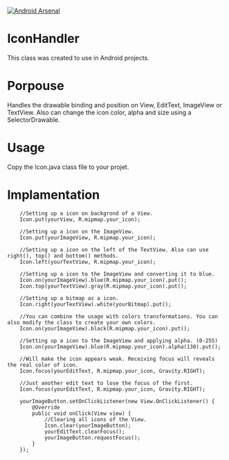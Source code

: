 [![Android Arsenal](https://img.shields.io/badge/Android%20Arsenal-IconHandler-green.svg?style=true)](https://android-arsenal.com/details/1/4525)

# IconHandler
This class was created to use in Android projects.

# Porpouse
Handles the drawable binding and position on View, EditText, ImageView or TextView. Also can change the icon color, alpha and size using a SelectorDrawable. 


# Usage
Copy the Icon.java class file to your projet. 

# Implamentation

        //Setting up a icon on backgrond of a View.
        Icon.put(yourView, R.mipmap.your_icon);

        //Setting up a icon on the ImageView.
        Icon.put(yourImageView, R.mipmap.your_icon);

        //Setting up a icon on the left of the TextView. Also can use right(), top() and bottom() methods.
        Icon.left(yourTextView, R.mipmap.your_icon);

        //Setting up a icon to the ImageView and converting it to blue.
        Icon.on(yourImageView).blue(R.mipmap.your_icon).put();
        Icon.top(yourTextView).gray(R.mipmap.your_icon).put();

        //Setting up a bitmap as a icon.
        Icon.right(yourTextView).white(yourBitmap).put();

        //You can combine the usage with colors transformations. You can also modify the class to create your own colors.
        Icon.on(yourImageView).black(R.mipmap.your_icon).put();

        //Setting up a icon to the ImageView and applying alpha. (0-255)
        Icon.on(yourImageView).blue(R.mipmap.your_icon).alpha(130).put();

        //Will make the icon appears weak. Receiving focus will reveals the real color of icon.
        Icon.focus(yourEditText, R.mipmap.your_icon, Gravity.RIGHT);

        //Just another edit text to lose the focus of the first.
        Icon.focus(yourEditText, R.mipmap.your_icon, Gravity.RIGHT);

        yourImageButton.setOnClickListener(new View.OnClickListener() {
            @Override
            public void onClick(View view) {
                //Clearing all icons of the View.
                Icon.clear(yourImageButton);
                yourEditText.clearFocus();
                yourImageButton.requestFocus();
            }
        });
